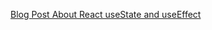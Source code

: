 [Blog Post About React useState and useEffect](https://namastedev.com/blog/useeffect-explained-using-a-smart-home-analogy-to-ace-your-react-interview/)
